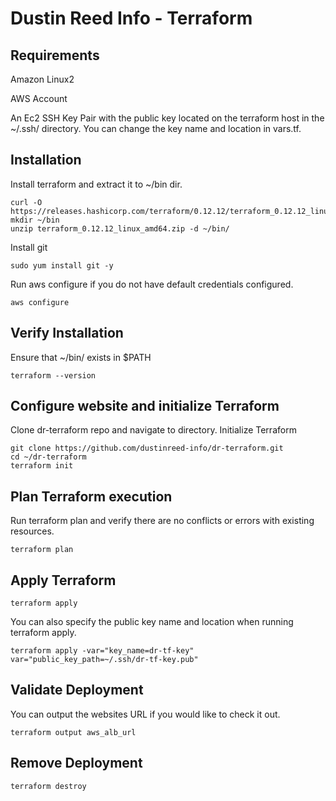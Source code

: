 #  Dustin Reed Info - Terraform

## Requirements
Amazon Linux2

AWS Account

An Ec2 SSH Key Pair with the public key located on the terraform host in the
~/.ssh/ directory.  You can change the key name and location in vars.tf.

## Installation

Install terraform and extract it to ~/bin dir.
```
curl -O https://releases.hashicorp.com/terraform/0.12.12/terraform_0.12.12_linux_amd64.zip
mkdir ~/bin
unzip terraform_0.12.12_linux_amd64.zip -d ~/bin/
```
Install git
```
sudo yum install git -y
```
Run aws configure if you do not have default credentials configured.
```
aws configure
```

## Verify Installation
Ensure that ~/bin/ exists in $PATH
```
terraform --version
```

## Configure website and initialize Terraform
Clone dr-terraform repo and navigate to directory.
Initialize Terraform
```
git clone https://github.com/dustinreed-info/dr-terraform.git
cd ~/dr-terraform
terraform init
```

## Plan Terraform execution
Run terraform plan and verify there are no conflicts or errors with existing resources.
```
terraform plan
```

## Apply Terraform

```
terraform apply
```

You can also specify the public key name and location when running terraform apply.
```
terraform apply -var="key_name=dr-tf-key" var="public_key_path=~/.ssh/dr-tf-key.pub"
```

## Validate Deployment
You can output the websites URL if you would like to check it out.
```
terraform output aws_alb_url
```

## Remove Deployment

```
terraform destroy
```